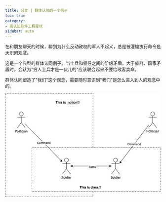 ```yaml
---
title: 分享 | 群体认同的一个例子
toc: true
category:
- 高认知软件工程星球
sidebar: auto
---
```


在和朋友聊天的时候，聊到为什么反动政权的军人不起义，总是被灌输执行命令是天职的观念。

这是一个典型的群体认同例子。当士兵和领导之间的阶级矛盾，大于族群、国家矛盾时，会认为"穷人士兵才是一伙儿的"应该联合起来不要给政客卖命。

群体认同塑造了"我们"这个观念，需要随时意识到"我们"是怎么进入到人的观念中的。


![](./class-and-notion.png)
